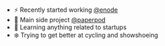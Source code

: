 - ⚡ Recently started working [@enode](https://enode.io)
- 🔭 Main side project [@paperpod](https://paperpod.fm)
- 🌱 Learning anything related to startups
- ❄️ Trying to get better at cycling and showshoeing
